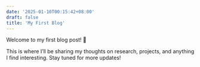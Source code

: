 ```yaml
---
date: '2025-01-10T00:15:42+08:00'
draft: false
title: 'My First Blog'
---
```


Welcome to my first blog post! 🎉

This is where I’ll be sharing my thoughts on research, projects, and anything I find interesting. Stay tuned for more updates!